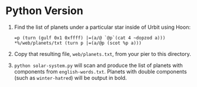 # Python Version

1.  Find the list of planets under a particular star inside of Urbit using Hoon:

        =p (turn (gulf 0x1 0xffff) |=(a/@ `@p`(cat 4 ~dopzod a)))
        *%/web/planets/txt (turn p |=(a/@p (scot %p a)))

2.  Copy that resulting file, `web/planets.txt`, from your pier to this directory.

3.  `python solar-system.py` will scan and produce the list of planets with components from `english-words.txt`.  Planets with double components (such as `winter-hatred`) will be output in bold.

